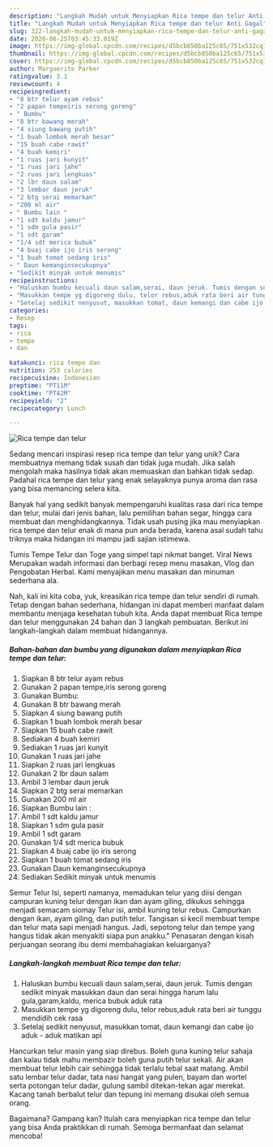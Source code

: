 ```yaml
---
description: "Langkah Mudah untuk Menyiapkan Rica tempe dan telur Anti Gagal"
title: "Langkah Mudah untuk Menyiapkan Rica tempe dan telur Anti Gagal"
slug: 322-langkah-mudah-untuk-menyiapkan-rica-tempe-dan-telur-anti-gagal
date: 2020-06-25T03:45:33.019Z
image: https://img-global.cpcdn.com/recipes/d5bcb850ba125c65/751x532cq70/rica-tempe-dan-telur-foto-resep-utama.jpg
thumbnail: https://img-global.cpcdn.com/recipes/d5bcb850ba125c65/751x532cq70/rica-tempe-dan-telur-foto-resep-utama.jpg
cover: https://img-global.cpcdn.com/recipes/d5bcb850ba125c65/751x532cq70/rica-tempe-dan-telur-foto-resep-utama.jpg
author: Marguerite Parker
ratingvalue: 3.1
reviewcount: 4
recipeingredient:
- "8 btr telur ayam rebus"
- "2 papan tempeiris serong goreng"
- " Bumbu"
- "8 btr bawang merah"
- "4 siung bawang putih"
- "1 buah lombok merah besar"
- "15 buah cabe rawit"
- "4 buah kemiri"
- "1 ruas jari kunyit"
- "1 ruas jari jahe"
- "2 ruas jari lengkuas"
- "2 lbr daun salam"
- "3 lembar daun jeruk"
- "2 btg serai memarkan"
- "200 ml air"
- " Bumbu lain "
- "1 sdt kaldu jamur"
- "1 sdm gula pasir"
- "1 sdt garam"
- "1/4 sdt merica bubuk"
- "4 buaj cabe ijo iris serong"
- "1 buah tomat sedang iris"
- " Daun kemanginsecukupnya"
- "Sedikit minyak untuk menumis"
recipeinstructions:
- "Haluskan bumbu kecuali daun salam,serai, daun jeruk. Tumis dengan sedikit minyak masukkan daun dan serai hingga harum lalu gula,garam,kaldu, merica bubuk aduk rata"
- "Masukkan tempe yg digoreng dulu, telor rebus,aduk rata beri air tunggu mendidih cek rasa"
- "Setelaj sedikit nenyusut, masukkan tomat, daun kemangi dan cabe ijo aduk - aduk matikan api"
categories:
- Resep
tags:
- rica
- tempe
- dan

katakunci: rica tempe dan 
nutrition: 253 calories
recipecuisine: Indonesian
preptime: "PT11M"
cooktime: "PT42M"
recipeyield: "2"
recipecategory: Lunch

---
```



![Rica tempe dan telur](https://img-global.cpcdn.com/recipes/d5bcb850ba125c65/751x532cq70/rica-tempe-dan-telur-foto-resep-utama.jpg)

Sedang mencari inspirasi resep rica tempe dan telur yang unik? Cara membuatnya memang tidak susah dan tidak juga mudah. Jika salah mengolah maka hasilnya tidak akan memuaskan dan bahkan tidak sedap. Padahal rica tempe dan telur yang enak selayaknya punya aroma dan rasa yang bisa memancing selera kita.

Banyak hal yang sedikit banyak mempengaruhi kualitas rasa dari rica tempe dan telur, mulai dari jenis bahan, lalu pemilihan bahan segar, hingga cara membuat dan menghidangkannya. Tidak usah pusing jika mau menyiapkan rica tempe dan telur enak di mana pun anda berada, karena asal sudah tahu triknya maka hidangan ini mampu jadi sajian istimewa.

Tumis Tempe Telur dan Toge yang simpel tapi nikmat banget. Viral News Merupakan wadah informasi dan berbagi resep menu masakan, Vlog dan Pengobatan Herbal. Kami menyajikan menu masakan dan minuman sederhana ala.


Nah, kali ini kita coba, yuk, kreasikan rica tempe dan telur sendiri di rumah. Tetap dengan bahan sederhana, hidangan ini dapat memberi manfaat dalam membantu menjaga kesehatan tubuh kita. Anda dapat membuat Rica tempe dan telur menggunakan 24 bahan dan 3 langkah pembuatan. Berikut ini langkah-langkah dalam membuat hidangannya.

<!--inarticleads1-->

##### Bahan-bahan dan bumbu yang digunakan dalam menyiapkan Rica tempe dan telur:

1. Siapkan 8 btr telur ayam rebus
1. Gunakan 2 papan tempe,iris serong goreng
1. Gunakan  Bumbu:
1. Gunakan 8 btr bawang merah
1. Siapkan 4 siung bawang putih
1. Siapkan 1 buah lombok merah besar
1. Siapkan 15 buah cabe rawit
1. Sediakan 4 buah kemiri
1. Sediakan 1 ruas jari kunyit
1. Gunakan 1 ruas jari jahe
1. Siapkan 2 ruas jari lengkuas
1. Gunakan 2 lbr daun salam
1. Ambil 3 lembar daun jeruk
1. Siapkan 2 btg serai memarkan
1. Gunakan 200 ml air
1. Siapkan  Bumbu lain :
1. Ambil 1 sdt kaldu jamur
1. Siapkan 1 sdm gula pasir
1. Ambil 1 sdt garam
1. Gunakan 1/4 sdt merica bubuk
1. Siapkan 4 buaj cabe ijo iris serong
1. Siapkan 1 buah tomat sedang iris
1. Gunakan  Daun kemanginsecukupnya
1. Sediakan Sedikit minyak untuk menumis


Semur Telur Isi, seperti namanya, memadukan telur yang diisi dengan campuran kuning telur dengan ikan dan ayam giling, dikukus sehingga menjadi semacam siomay Telur isi, ambil kuning telur rebus. Campurkan dengan ikan, ayam giling, dan putih telur. Tangisan si kecil membuat tempe dan telur mata sapi menjadi hangus. Jadi, sepotong telur dan tempe yang hangus tidak akan menyakiti siapa pun anakku.&#34; Penasaran dengan kisah perjuangan seorang ibu demi membahagiakan keluarganya? 

<!--inarticleads2-->

##### Langkah-langkah membuat Rica tempe dan telur:

1. Haluskan bumbu kecuali daun salam,serai, daun jeruk. Tumis dengan sedikit minyak masukkan daun dan serai hingga harum lalu gula,garam,kaldu, merica bubuk aduk rata
1. Masukkan tempe yg digoreng dulu, telor rebus,aduk rata beri air tunggu mendidih cek rasa
1. Setelaj sedikit nenyusut, masukkan tomat, daun kemangi dan cabe ijo aduk - aduk matikan api


Hancurkan telur masin yang siap direbus. Boleh guna kuning telur sahaja dan kalau tidak mahu membazir boleh guna putih telur sekali. Air akan membuat telur lebih cair sehingga tidak terlalu tebal saat matang. Ambil satu lembar telur dadar, tata nasi hangat yang pulen, bayam dan wortel serta potongan telur dadar, gulung sambil ditekan-tekan agar merekat. Kacang tanah berbalut telur dan tepung ini memang disukai oleh semua orang. 

Bagaimana? Gampang kan? Itulah cara menyiapkan rica tempe dan telur yang bisa Anda praktikkan di rumah. Semoga bermanfaat dan selamat mencoba!

